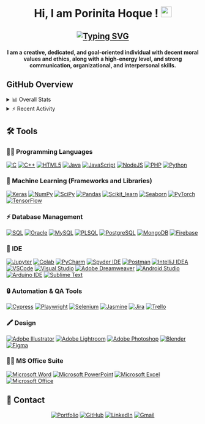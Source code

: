 # <p align="center"> Hi, I am Porinita Hoque ! <img src="https://media.giphy.com/media/hvRJCLFzcasrR4ia7z/giphy.gif" width="28"> </p>

## <p align="center"> <a href="https://git.io/typing-svg"><img src="https://readme-typing-svg.demolab.com?font=Fira+Code&pause=1000&color=277CF7&width=435&lines=Master's+student+in+Computer+Science;Machine+Learning+Enthusiast!;Always+Eager+to+Learn+New+Things!;Love+Reading%2C+Cycling%2C+Travelling!" alt="Typing SVG" /></a> </p>

#### <p align="center">I am a creative, dedicated, and goal-oriented individual with decent moral values and ethics, along with a high-energy level, and strong communication, organizational, and interpersonal skills.</p>

## GitHub Overview
<details>
  <summary>📊 Overall Stats</summary>
  <br/>
  <p align="center">
  <a>
	  <img title="🔥 Get streak stats for your profile at git.io/streak-stats" alt="Porinita's streak" src="https://streak-stats.demolab.com?user=porinita-hoque&theme=dracula&hide_border=true&date_format=M%20j%5B%2C%20Y%5D&card_width=500&hide_current_streak=true"/>
  </a>
</p>
</details>

<!-- https://github.com/anuraghazra/github-readme-stats -->
<!--<details> 
  <summary>💻 GitHub Profile Stats</summary>
  <br/>
    <a href="https://github.com/anuraghazra/github-readme-stats"><img alt="Yashita's Github Stats" src="https://github-readme-stats.vercel.app/api?username=yashitanamdeo&show_icons=true&count_private=true&theme=react&hide_border=true&bg_color=1F222E&title_color=F85D7F&icon_color=F8D866" height="192px"/></a>
  <a href="https://github.com/anuraghazra/github-readme-stats"><img alt="Porinita's Top Languages" src="https://github-readme-stats.vercel.app/api?username=porinita-hoque" height="192px"/></a>
  <br/>
  <b>Note:</b> Top languages is only a metric of the languages my public code consists of and doesn't reflect experience or skill level.
</details>-->


<!-- https://github.com/ashutosh00710/github-readme-activity-graph -->

<details>
  <summary>⚡ Recent Activity</summary>
  <br/>
   <a>
	   <img alt="Porinita's Activity Graph" src="https://github-readme-activity-graph.vercel.app/graph?username=porinita-hoque&theme=dracula" />
   </a>
</details>


## 🛠️ Tools

### 👨‍💻 Programming Languages

<p>
	<a href="https://github.com/search?q=user%3ADenverCoder1+is%3Arepo+language%3Ac"><img alt="C" src="https://img.shields.io/badge/C%20-%232370ED.svg?logo=c&logoColor=white"></a>
	<a href="https://github.com/search?q=user%3ADenverCoder1+is%3Arepo+language%3Acpp"><img alt="C++" src="https://img.shields.io/badge/C++%20-%2300599C.svg?logo=c%2B%2B&logoColor=white"></a>
	<a href="https://github.com/search?q=user%3ADenverCoder1+is%3Arepo+language%3Ahtml"><img alt="HTML5" src="https://img.shields.io/badge/HTML5-E34F26?logo=html5&logoColor=white"></a>
	<a href="https://github.com/search?q=user%3ADenverCoder1+is%3Arepo+language%3Ajava"><img alt="Java" src="https://img.shields.io/badge/Java-%23007396.svg?logo=java&logoColor=white"></a>
	<a href="https://github.com/search?q=user%3ADenverCoder1+is%3Arepo+language%3Ajavascript"><img alt="JavaScript" src="https://img.shields.io/badge/JavaScript%20-%23F7DF1E.svg?logo=javascript&logoColor=black"></a>
	<a href="https://github.com/search?q=user%3ADenverCoder1+is%3Arepo+language%3Ajavascript"><img alt="NodeJS" src="https://img.shields.io/badge/Node.js%20-%2343853D.svg?logo=node.js&logoColor=white"></a>
	<a href="https://github.com/search?q=user%3ADenverCoder1+is%3Arepo+language%3Aphp"><img alt="PHP" src="https://img.shields.io/badge/PHP-%23777BB4.svg?logo=php&logoColor=white"></a>
	<a href="https://github.com/search?q=user%3ADenverCoder1+is%3Arepo+language%3Apython"><img alt="Python" src="https://img.shields.io/badge/Python%20-%2314354C.svg?logo=python&logoColor=white"></a>
</p>

### 🤖 Machine Learning (Frameworks and Libraries)

<p>
	<a href="#"><img alt="Keras" src="https://img.shields.io/badge/Keras%20-%23D00000.svg?logo=Keras&logoColor=white"></a>
	<a href="#"><img alt="NumPy" src="https://img.shields.io/badge/Numpy%20-%23013243.svg?logo=numpy&logoColor=white"></a>
	<a href="#"><img alt="SciPy" src="https://img.shields.io/badge/SciPy-654FF0?logo=SciPy&logoColor=white"></a>
	<a href="#"><img alt="Pandas" src="https://img.shields.io/badge/Pandas%20-%23150458.svg?logo=pandas&logoColor=white"></a>
	<a href="#"><img alt="Scikit_learn" src="https://img.shields.io/badge/Scikit_Learn-F7931E?logo=scikit-learn&logoColor=white"></a>
	<a href="#"><img alt="Seaborn" src="https://img.shields.io/badge/Seaborn%20-%2315899C.svg?logo=Sololearn&logoColor=white"></a>
	<a href="#"><img alt="PyTorch" src="https://img.shields.io/badge/PyTorch-EE4C2C?logo=pytorch&logoColor=white"></a>
	<a href="#"><img alt="TensorFlow" src="https://img.shields.io/badge/TensorFlow%20-%23FF6F00.svg?logo=TensorFlow&logoColor=white"></a>
</p>

### ⚡ Database Management

<p>
	<a href="#"><img alt="SQL" src="https://img.shields.io/badge/SQL%20-%23025E8C.svg?logo=amazon-dynamodb&logoColor=white"></a>
	<a href="#"><img alt="Oracle" src="https://img.shields.io/badge/Oracle-F80000?logo=Oracle&logoColor=white"></a>
	<a href="#"><img alt="MySQL" src="https://img.shields.io/badge/MySQL-%2300f.svg?logo=mysql&logoColor=white"></a>
	<a href="#"><img alt="PLSQL" src="https://img.shields.io/badge/PLSQL-F80000?logo=oracle&logoColor=black"></a>
	<a href="#"><img alt="PostgreSQL" src ="https://img.shields.io/badge/Postgresql-black?logo=postgresql&color=21223e&logoColor=white"></a>
	<a href="#"><img alt="MongoDB" src ="https://img.shields.io/badge/MongoDB-%234ea94b.svg?logo=mongodb&logoColor=white"></a>
	<a href="#"><img alt="Firebase" src ="https://img.shields.io/badge/Firebase-%23316192.svg?logo=firebase&logoColor=white"></a>
</p>

### 🔌 IDE
<p>
	<a href="#"><img alt="Jupyter" src="https://img.shields.io/badge/Jupyter%20-%23F37626.svg?logo=Jupyter&logoColor=white"></a>
	<a href="#"><img alt="Colab" src="https://img.shields.io/badge/Colab-00b56a.svg?logo=google-colab&logoColor=white"></a>
	<a href="#"><img alt="PyCharm" src="https://img.shields.io/badge/PyCharm-000000.svg?logo=PyCharm&logoColor=white"></a>
	<a href="#"><img alt="Spyder IDE" src="https://img.shields.io/badge/Spyder%20IDE-FF0000?logo=spyder%20ide&logoColor=white"></a>
	<a href="#"><img alt="Postman" src="https://img.shields.io/badge/Postman-FF6C37?logo=postman&logoColor=white"></a>
	<a href="#"><img alt="IntelliJ IDEA" src="https://img.shields.io/badge/IntelliJ_IDEA-000000.svg?logo=intellij-idea&logoColor=white"></a>
	<a href="#"><img alt="VSCode" src="https://img.shields.io/badge/VSCode-0078D4?logo=visual%20studio%20code&logoColor=white"></a>
	<a href="#"><img alt="Visual Studio" src="https://img.shields.io/badge/Visual_Studio-5C2D91?logo=visual%20studio&logoColor=white"></a>
	<a href="#"><img alt="Adobe Dreamweaver" src="https://img.shields.io/badge/Adobe%20Dreamweaver-072401?logo=Adobe%20Dreamweaver&logoColor=34F400"></a>
	<a href="#"><img alt="Android Studio" src="https://img.shields.io/badge/Android%20Studio-008678.svg?logo=android-studio&logoColor=white"></a>
	<a href="#"><img alt="Arduino IDE" src="https://img.shields.io/badge/Arduino_IDE-00979D?logo=arduino&logoColor=white"></a>
 	<a href="#"><img alt="Sublime Text" src="https://img.shields.io/badge/-Sublime%20Text-302E31?logo=sublime-text&logoColor=white"></a>
</p>


### 🔒 Automation & QA Tools
<p>
	<a href="#"><img alt="Cypress" src="https://img.shields.io/badge/Cypress-17202C?logo=cypress&logoColor=white"></a>
	<a href="#"><img alt="Playwright" src="https://img.shields.io/badge/Playwright-45ba4b?logo=Playwright&logoColor=white"></a>
	<a href="#"><img alt="Selenium" src="https://img.shields.io/badge/Selenium-43B02A?logo=Selenium&logoColor=white"></a>  
	<a href="#"><img alt="Jasmine" src="https://img.shields.io/badge/Jasmine-8A4182?logo=Jasmine&logoColor=white"></a>
	<a href="#"><img alt="Jira" src="https://img.shields.io/badge/Jira-0052CC?logo=Jira&logoColor=white"></a>
	<a href="#"><img alt="Trello" src="https://img.shields.io/badge/Trello-0052CC?logo=trello&logoColor=white"></a>
  
</p>

### 🖍 Design
<p>
	<a href="#"><img alt="Adobe Illustrator" src="https://img.shields.io/badge/Adobe%20Illustrator-FF9A00?logo=adobe%20illustrator&logoColor=white"></a> 
	<a href="#"><img alt="Adobe Lightroom" src="https://img.shields.io/badge/Adobe%20Lightroom-31A8FF?logo=Adobe%20Lightroom&logoColor=white"></a>
	<a href="#"><img alt="Adobe Photoshop" src="https://img.shields.io/badge/Adobe%20Photoshop-31A8FF?logo=Adobe%20Photoshop&logoColor=black"></a>
	<a href="#"><img alt="Blender" src="https://img.shields.io/badge/blender-%23F5792A.svg?logo=blender&logoColor=white"></a>
	<a href="#"><img alt="Figma" src="https://img.shields.io/badge/Figma-F24E1E?logo=figma&logoColor=white"></a>
</p>

### 👨‍💻 MS Office Suite
<p>
	<a href="#"><img alt="Microsoft Word" src="https://img.shields.io/badge/Microsoft_Word-2B579A?logo=microsoft-word&logoColor=white"></a> 
	<a href="#"><img alt="Microsoft PowerPoint" src="https://img.shields.io/badge/Microsoft_PowerPoint-B7472A?logo=microsoft-powerpoint&logoColor=white"></a>
	<a href="#"><img alt="Microsoft Excel" src="https://img.shields.io/badge/Microsoft_Excel-217346?logo=microsoft-excel&logoColor=white"></a>
	<a href="#"><img alt="Microsoft Office" src="https://img.shields.io/badge/Microsoft_Office-D83B01?logo=microsoft-office&logoColor=white"></a>
</p>

## 📱 Contact 
<p align="center">
	<a href="https://porinita-hoque.github.io/" target="_blank"><img src="https://img.icons8.com/bubbles/50/000000/web.png" alt="Portfolio"/></a>
	<a href="https://github.com/porinita-hoque/" target="_blank"><img src="https://img.icons8.com/bubbles/50/000000/github.png" alt="GitHub"/></a>
	<a href="https://www.linkedin.com/in/porinita-hoque/" target="_blank"><img src="https://img.icons8.com/bubbles/50/000000/linkedin.png" alt="LinkedIn"/></a>
	<a href="mailto:porinitahoque1645@gmail.com" target="_blank"><img src="https://img.icons8.com/bubbles/50/000000/gmail.png" alt="Gmail"/></a>
</p>
